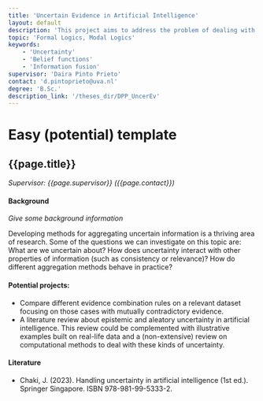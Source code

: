 ```yaml
---
title: 'Uncertain Evidence in Artificial Intelligence'
layout: default
description: 'This project aims to address the problem of dealing with uncertain information in the context of artificial intelligence. Students can approach this question from a conceptual and/or experimental perspective.'
topic: 'Formal Logics, Modal Logics'
keywords: 
    - 'Uncertainty'
    - 'Belief functions'
    - 'Information fusion'
supervisor: 'Daira Pinto Prieto'
contact: 'd.pintoprieto@uva.nl'
degree: 'B.Sc.'
description_link: '/theses_dir/DPP_UncerEv'
---
```



# Easy (potential) template
<!-- The informtation below doesn´t need to be adjusted. It is automatically pulled from the frontmatter-->
## {{page.title}} 
*Supervisor: {{page.supervisor}} ({{page.contact}})*

#### Background
*Give some background information*

Developing methods for aggregating uncertain information is a thriving area of research. Some of the questions we can investigate on this topic are: What are we uncertain about? How does uncertainty interact with other properties of information (such as consistency or relevance)? How do different aggregation methods behave in practice?

#### Potential projects:
- Compare different evidence combination rules on a relevant dataset focusing on those cases with mutually contradictory evidence.
- A literature review about epistemic and aleatory uncertainty in artificial intelligence. This review could be complemented with illustrative examples built on real-life data and a (non-extensive) review on computational methods to deal with these kinds of uncertainty. 


#### Literature
- Chaki, J. (2023). Handling uncertainty in artificial intelligence (1st ed.). Springer Singapore. ISBN 978-981-99-5333-2.
